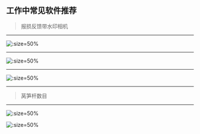 
## 工作中常见软件推荐


> 报损反馈带水印相机

---------

![](http://hello-meta.xyz//common/软件反馈今日相机.jpeg  ':size=50%')

------

![](http://hello-meta.xyz//common/软件反馈马克相机.jpeg ':size=50%')

-------

![](http://hello-meta.xyz//common/软件反馈水印时间打卡拍照.jpeg ':size=50%')

------------

> 莴笋杆数目

------------

![](http://hello-meta.xyz//common/软件计数.jpeg ':size=50%')

![](http://hello-meta.xyz//common/软件计数莴笋杆.jpeg ':size=50%')
